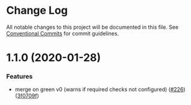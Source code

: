 # Change Log

All notable changes to this project will be documented in this file.
See [Conventional Commits](https://conventionalcommits.org) for commit guidelines.

# 1.1.0 (2020-01-28)


### Features

* merge on green v0 (warns if required checks not configured) ([#226](https://github.com/googleapis/repo-automation-bots/issues/226)) ([3f0709f](https://github.com/googleapis/repo-automation-bots/commit/3f0709f1b80a6fc5feee36046d038aaa7083fdaa))
